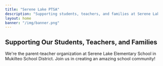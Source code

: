 ```yaml
---
title: "Serene Lake PTSA"
description: "Supporting students, teachers, and families at Serene Lake Elementary School in Mukilteo School District"
layout: home
banner: "/img/banner.png"
---
```


## Supporting Our Students, Teachers, and Families

We're the parent-teacher organization at Serene Lake Elementary School in Mukilteo School District. Join us in creating an amazing school community!
